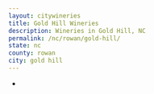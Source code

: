 ```yaml
---
layout: citywineries
title: Gold Hill Wineries
description: Wineries in Gold Hill, NC
permalink: /nc/rowan/gold-hill/
state: nc
county: rowan
city: gold hill
---
```

-

